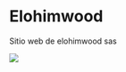 # Elohimwood
Sitio web de elohimwood sas
<p align="left">
   <img src="https://img.shields.io/badge/STATUS-Finalizado-green">
 </p>
